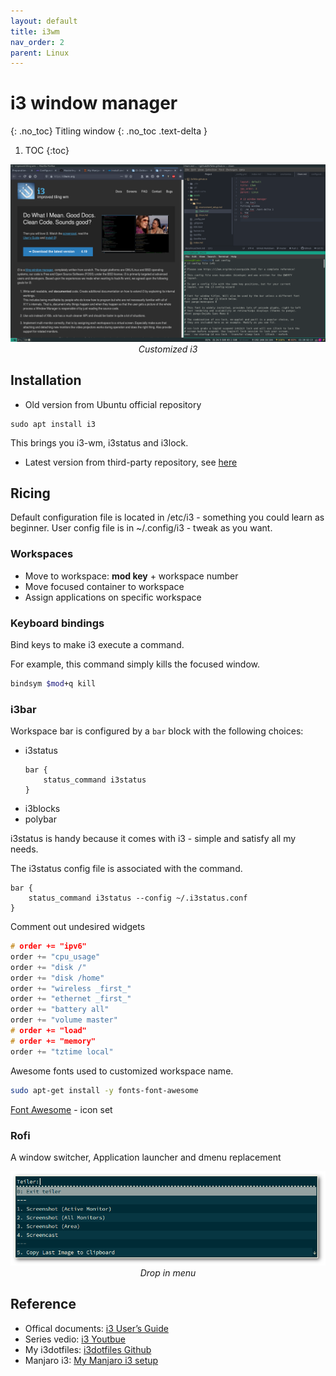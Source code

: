 ```yaml
---
layout: default
title: i3wm
nav_order: 2
parent: Linux
---
```

# i3 window manager
{: .no_toc}
Titling window
{: .no_toc .text-delta }
1. TOC
{:toc}

<p align = "center">
<img src="/assets/image/i3wm.png" alt="hi" class="inline"/>
<em>Customized i3</em>
</p>

## Installation
* Old version from Ubuntu official repository
```shell
sudo apt install i3
```
This brings you i3-wm, i3status and i3lock.

* Latest version from third-party repository, see [here](https://i3wm.org/docs/repositories.html)

## Ricing
Default configuration file is located in /etc/i3 - something you could learn as beginner. User config file is in ~/.config/i3 - tweak as you want.

### Workspaces
* Move to workspace: **mod key** + workspace number
* Move focused container to workspace
* Assign applications on specific workspace

### Keyboard bindings
Bind keys to make i3 execute a command.

For example, this command simply kills the focused window.
```sh
bindsym $mod+q kill
```
### i3bar
Workspace bar is configured by a `bar` block with the following choices:  
* i3status
  ```console
  bar {
      status_command i3status
  }
  ```
* i3blocks
* polybar

i3status is handy because it comes with i3 - simple and satisfy all my needs.

The i3status config file is associated with the command.
```console
bar {
    status_command i3status --config ~/.i3status.conf
}
```
Comment out undesired widgets
```c
# order += "ipv6"
order += "cpu_usage"
order += "disk /"
order += "disk /home"
order += "wireless _first_"
order += "ethernet _first_"
order += "battery all"
order += "volume master"
# order += "load"
# order += "memory"
order += "tztime local"
```
Awesome fonts used to customized workspace name.
```sh
sudo apt-get install -y fonts-font-awesome
```
[Font Awesome](https://fontawesome.com/) - icon set

### Rofi
A window switcher, Application launcher and dmenu replacement

<p align = "center">
<img src="/assets/image/rofi.png" alt="hi" class="inline"/>
<em>Drop in menu</em>
</p>

## Reference
* Offical documents: [i3 User’s Guide](https://i3wm.org/docs/userguide.html)
* Series vedio: [i3 Youtbue](https://www.youtube.com/playlist?list=PL5ze0DjYv5DbCv9vNEzFmP6sU7ZmkGzcf)
* My i3dotfiles: [i3dotfiles Github](https://github.com/addy-dclxvi/i3-starterpack)
* Manjaro i3: [My Manjaro i3 setup](https://confluence.jaytaala.com/display/TKB/My+Manjaro+i3+setup)
